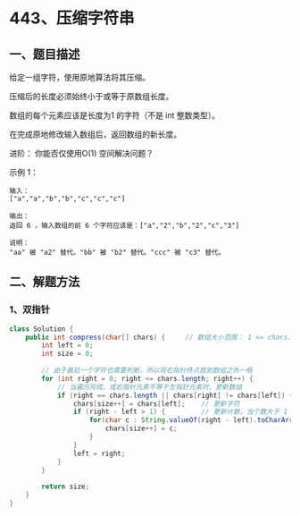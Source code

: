 # 443、压缩字符串

## 一、题目描述

给定一组字符，使用原地算法将其压缩。

压缩后的长度必须始终小于或等于原数组长度。

数组的每个元素应该是长度为1 的字符（不是 int 整数类型）。

在完成原地修改输入数组后，返回数组的新长度。

 

进阶：
你能否仅使用O(1) 空间解决问题？



示例 1：

```
输入：
["a","a","b","b","c","c","c"]

输出：
返回 6 ，输入数组的前 6 个字符应该是：["a","2","b","2","c","3"]

说明：
"aa" 被 "a2" 替代。"bb" 被 "b2" 替代。"ccc" 被 "c3" 替代。
```



## 二、解题方法

### 1、双指针

```java
class Solution {
    public int compress(char[] chars) {     // 数组大小范围： 1 <= chars.length <= 1000
        int left = 0;
        int size = 0;
        
        // 由于最后一个字符也需要判断，所以将右指针终点放到数组之外一格
        for (int right = 0; right <= chars.length; right++) {
            // 当遍历完成，或右指针元素不等于左指针元素时，更新数组
            if (right == chars.length || chars[right] != chars[left]) {
                chars[size++] = chars[left];    // 更新字符
                if (right - left > 1) {         // 更新计数，当个数大于 1 时才更新
                    for(char c : String.valueOf(right - left).toCharArray()) {
                        chars[size++] = c;
                    }
                }
                left = right;
            }
        }
        
        return size;
    }
}
```

